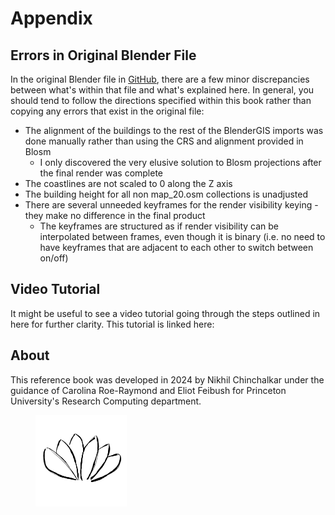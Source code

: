 # Appendix

## Errors in Original Blender File

In the original Blender file in [GitHub](nyc\_trees.blend.zip), there are a few minor discrepancies between what's within that file and what's explained here. In general, you should tend to follow the directions specified within this book rather than copying any errors that exist in the original file:

* The alignment of the buildings to the rest of the BlenderGIS imports was done manually rather than using the CRS and alignment provided in Blosm
  * I only discovered the very elusive solution to Blosm projections after the final render was complete
* The coastlines are not scaled to 0 along the Z axis
* The building height for all non map\_20.osm collections is unadjusted
* There are several unneeded keyframes for the render visibility keying - they make no difference in the final product
  * The keyframes are structured as if render visibility can be interpolated between frames, even though it is binary (i.e. no need to have keyframes that are adjacent to each other to switch between on/off)

## Video Tutorial

It might be useful to see a video tutorial going through the steps outlined in here for further clarity. This tutorial is linked here:



## About

This reference book was developed in 2024 by Nikhil Chinchalkar under the guidance of Carolina Roe-Raymond and Eliot Feibush for Princeton University's Research Computing department.

<figure><img src=".gitbook/assets/lotus.png" alt="" width="146"><figcaption></figcaption></figure>
